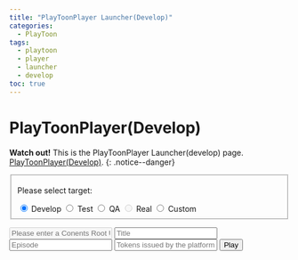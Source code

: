 ```yaml
---
title: "PlayToonPlayer Launcher(Develop)"
categories:
  - PlayToon
tags:  
  - playtoon
  - player
  - launcher
  - develop
toc: true
---
```


# PlayToonPlayer(Develop)
<!-- Html 문법과 markdown 문법 섞임 -->
**Watch out!** This is the PlayToonPlayer Launcher(develop) page. [PlayToonPlayer(Develop)](#playToonPlayer(develop)).
{: .notice--danger}

<form id="formTargetRadio">
  <fieldset>
    <p>Please select target:</p>
    <div>
      <input type="radio" id="Develop" name="contact" value="Develop" onclick="SetTargetRadioCustomUrl('Develop')" checked> Develop
      <label for="Develop"></label>
      <input type="radio" id="Test" name="contact" value="Test" onclick="SetTargetRadioCustomUrl('Test')"> Test
      <label for="Test"></label>
      <input type="radio" id="QA" name="contact" value="QA" onclick="SetTargetRadioCustomUrl('QA')"> QA
      <label for="QA"></label>
      <input type="radio" id="Real" name="contact" value="Real" onclick="SetTargetRadioCustomUrl('Real')" disabled> Real
      <label for="Real" ></label>
      <input type="radio" id="Custom" name="contact" value="Custom" onclick="SetTargetRadioCustomUrl('Custom')"> Custom
      <label for="Custom" ></label>
    </div>
  </fieldset>
</form>

<form id="formInputInfo" action="javascript:;" onsubmit="return PlayToonSubmit(this);">
    <input id="custom-url" name="customUrl" type="text" placeholder="Please enter a Conents Root URL" disabled required />
    <input id="title" type="text" placeholder="Title" list="title-list" required />
    <datalist id="title-list">
        <option value="Title_Sample"></option>
        <option value="Title_Sample_JP"></option>
    </datalist>
    <input id="episode" type="text" placeholder="Episode" list="episode-list" required />
    <datalist id="episode-list">
        <option value="Episode1"></option>
    </datalist>
    <input id="token" type="text" placeholder="Tokens issued by the platform" list="token-list" required />
    <datalist id="token-list">
        <!-- <option value="2Q+XL16sTtE="></option> -->
    </datalist>
    <button type="submit" id="show-selected" class="btn btn--info">Play</button>
</form>

<script charset="UTF-8" type="text/javascript">
  String.prototype.format = function() {
    var formatted = this;
    for (var i = 0; i < arguments.length; i++) {
        var regexp = new RegExp('\\{'+i+'\\}', 'gi');
        formatted = formatted.replace(regexp, arguments[i]);
    }
    return formatted;
  }
  function GetContentsUrl(theForm, target){
    switch (target) {
      case "Develop":
        return "{{site.data.playtoon-urls.contents.develop}}";
      case "Test":
        return "{{site.data.playtoon-urls.contents.test}}";
      case "QA":
        return "{{site.data.playtoon-urls.contents.qa}}";
      case "Real":
        return "{{site.data.playtoon-urls.contents.real}}";
      case "Custom":
        return theForm.elements["custom-url"].value;
      default:
        return "";
    }
  }
  function SetTargetRadioCustomUrl(currentRadio){
    let isCustomUrl = currentRadio == "Custom";
    if(isCustomUrl == false){
      formInputInfo.customUrl.value = "";
    }
    formInputInfo.customUrl.disabled = !isCustomUrl;
    formInputInfo.customUrl.required = isCustomUrl;
  }
  function PlayToonSubmit(theForm){
    let playerRootUrl = "{{site.data.playtoon-urls.player.root}}";
    let token = theForm.elements["token"].value;
    let title = theForm.elements["title"].value;
    let episode = theForm.elements["episode"].value;
    for(let i=1; i < formTargetRadio.elements.length; ++i){
      if(formTargetRadio.elements[i].checked){
        var target = formTargetRadio.elements[i].value;
        var contentsUrl = GetContentsUrl(theForm, target)
      }
    }
    var url = "{0}/{1}/Player/index.html?token={2}&title={3}&episode={4}&c_url={5}".format(playerRootUrl, target, token, title, episode, contentsUrl);
    // alert(url);
    location.href=url;
  }
</script>
